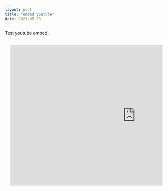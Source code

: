 ```yaml
---
layout: post
title: "embed youtube"
date: 2021-05-23
---
```


Test youtube embed.
<pre>
<div class="video-container">
  <iframe src="https://www.youtube.com/embed/MMhZNseGtAY?start=0" width="800" height="450" frameborder="0" allowfullscreen></iframe>
</div>
</pre>
<!-- <hr> space with underline;comment youtube iframe can start with in seconds 16:9 ratio got time learn about frameborder -->
